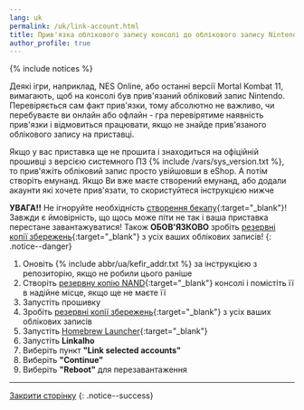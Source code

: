 ```yaml
---
lang: uk
permalink: /uk/link-account.html
title: Прив'язка облікового запису консолі до облікового запису Nintendo
author_profile: true
---
```


{% include notices %}	

Деякі ігри, наприклад, NES Online, або останні версії Mortal Kombat 11, вимагають, щоб на консолі був прив'язаний обліковий запис Nintendo. Перевіряється сам факт прив'язки, тому абсолютно не важливо, чи перебуваєте ви онлайн або офлайн - гра перевірятиме наявність прив'язки і відмовиться працювати, якщо не знайде прив'язаного облікового запису на приставці. 

Якщо у вас приставка ще не прошита і знаходиться на офіційній прошивці з версією системного ПЗ {% include /vars/sys_version.txt %}, то прив'яжіть обліковий запис просто увійшовши в eShop. А потім створіть емунанд. Якщо Ви вже маєте створений емунанд, або додали акаунти які хочете прив'язати, то скористуйтеся інструкцією нижче

**УВАГА!!** Не ігноруйте необхідність [створення бекапу](backup-nand){:target="_blank"}! Завжди є ймовірність, що щось може піти не так і ваша приставка перестане завантажуватися! Також **ОБОВ'ЯЗКОВО** зробіть [резервні копії збережень](backup-saves){:target="_blank"} з усіх ваших облікових записів!
{: .notice--danger}

1. Оновіть {% include abbr/ua/kefir_addr.txt %} за інструкцією з репозиторію, якщо не робили цього раніше
1. Створіть [резервну копію NAND](backup-nand){:target="_blank"} консолі і помістіть її в надійне місце, якщо ще не маєте її
1. Запустіть прошивку
1. Зробіть [резервні копії збережень](backup-saves){:target="_blank"} з усіх ваших облікових записів
1. Запустіть [Homebrew Launcher](hbl){:target="_blank"}
1. Запустіть **Linkalho**
1. Виберіть пункт **"Link selected accounts"**
1. Виберіть **"Continue"**
1. Виберіть **"Reboot"** для перезавантаження

___

[Закрити сторінку](javascript:window.close();)
{: .notice--success}